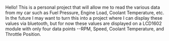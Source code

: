 Hello! 
This is a personal project that will allow me to read the various data from my car such as Fuel Pressure, Engine Load, Coolant Temperature, etc. In the future I may want to
turn this into a project where I can display these values via bluetooth, but for now these values are displayed on a LCD1602 module with only four data points
--RPM, Speed, Coolant Temperature, and Throttle Position.

